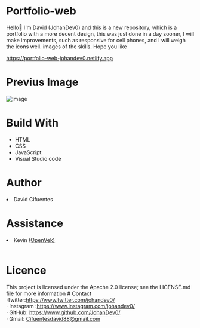 # Portfolio-web
Hello👋 I'm David (JohanDev0) and this is a new repository, which is a portfolio with a more decent design, this was
just done in a day sooner, I will make improvements, such as responsive for cell phones, and I will weigh the icons
well. images of the skills. Hope you like

<a href="https://portfolio-web-johandev0.netlify.app">https://portfolio-web-johandev0.netlify.app</a>

# Previus Image
![image](https://user-images.githubusercontent.com/80553459/119239882-d65a1c80-bb11-11eb-9b40-02b49d69bd15.png)




# Build With
<ul>
  <li> HTML </li>
  <li> CSS </li>
  <li> JavaScript </li>
  <li> Visual Studio code </li>
</ul>

# Author

<li> David Cifuentes </li>

# Assistance
<li> Kevin <a href="https://github.com/OpenVek">(OpenVek)</a></li>
<br>

# Licence

This project is licensed under the Apache 2.0 license; see the LICENSE.md file for more
information # Contact ·Twitter:https://www.twitter.com/johandev0/ <br>
· Instagram :https://www.instagram.com/johandev0/ <br>
· GitHub: https://www.github.com/JohanDev0/ <br>
· Gmail: <a href="mailto:Cifuentesdavid88@gmail.com subject?contacto&body = prueba email ">Cifuentesdavid88@gmail.com</a><br>
